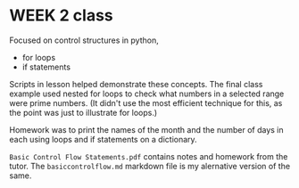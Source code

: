 # WEEK 2 class

Focused on control structures in python,

* for loops
* if statements

Scripts in lesson helped demonstrate these concepts. The final class example
used nested for loops to check what numbers in a selected range were prime
numbers. (It didn't use the most efficient technique for this, as the point was
just to illustrate for loops.)

Homework was to print the names of the month and the number of days in each
using loops and if statements on a dictionary.

`Basic Control Flow Statements.pdf` contains notes and homework from the tutor.
The `basiccontrolflow.md` markdown file is my alernative version of the same.
